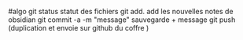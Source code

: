 #algo
git status statut des fichiers 
git add.  add les nouvelles notes de obsidian 
git commit -a -m "message" sauvegarde + message 
git push (duplication et envoie sur github du coffre )
